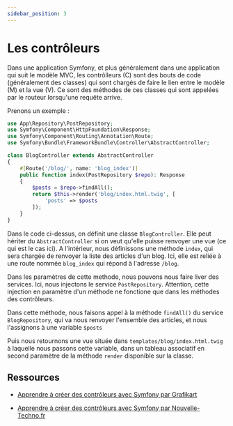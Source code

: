 ```yaml
---
sidebar_position: 3
---
```


# Les contrôleurs

Dans une application Symfony, et plus généralement dans une application qui suit le modèle MVC, les contrôlleurs (C) sont des bouts de code (généralement des classes) qui sont chargés de faire le lien entre le modèle (M) et la vue (V). Ce sont des méthodes de ces classes qui sont appelées par le routeur lorsqu'une requête arrive. 

Prenons un exemple : 

```php
use App\Repository\PostRepository;
use Symfony\Component\HttpFoundation\Response;
use Symfony\Component\Routing\Annotation\Route;
use Symfony\Bundle\FrameworkBundle\Controller\AbstractController;

class BlogController extends AbstractController
{
    #[Route('/blog/', name: 'blog_index')]
    public function index(PostRepository $repo): Response
    {
        $posts = $repo->findAll();
        return $this->render('blog/index.html.twig', [
            'posts' => $posts
        ]);
    }
}
```

Dans le code ci-dessus, on définit une classe ```BlogController```. Elle peut hériter du ```AbstractController``` si on veut qu'elle puisse renvoyer une vue (ce qui est le cas ici). A l'intérieur, nous définissons une méthode ```index```, qui sera chargée de renvoyer la liste des articles d'un blog. Ici, elle est reliée à une route nommée ```blog_index``` qui répond à l'adresse ```/blog```. 

Dans les paramètres de cette methode, nous pouvons nous faire liver des services. Ici, nous injectons le service ```PostRepository```. Attention, cette injection en paramètre d'un méthode ne fonctione que dans les méthodes des contrôleurs. 

Dans cette méthode, nous faisons appel à la méthode ```findAll()``` du service ```BlogRepository```, qui va nous renvoyer l'ensemble des articles, et nous l'assignons à une variable ```$posts```

Puis nous retournons une vue située dans ```templates/blog/index.html.twig``` à laquelle nous passons cette variable, dans un tableau associatif en second paramètre de la méthode ```render``` disponible sur la classe.

## Ressources

* [Apprendre à créer des contrôleurs avec Symfony par Grafikart](https://grafikart.fr/tutoriels/routing-1065#autoplay)

* [Apprendre à créer des contrôleurs avec Symfony par Nouvelle-Techno.fr](https://www.youtube.com/watch?v=X_mNHTGJb5M&ab_channel=NouvelleTechno)

